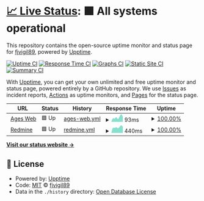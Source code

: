 # [📈 Live Status](https://fjvigil89.github.io/upptime): <!--live status--> **🟩 All systems operational**

This repository contains the open-source uptime monitor and status page for [fjvigil89](https://fjvigil89.github.io/upptime), powered by [Upptime](https://github.com/upptime/upptime).

[![Uptime CI](https://github.com/fjvigil89/upptime/workflows/Uptime%20CI/badge.svg)](https://github.com/fjvigil89/upptime/actions?query=workflow%3A%22Uptime+CI%22)
[![Response Time CI](https://github.com/fjvigil89/upptime/workflows/Response%20Time%20CI/badge.svg)](https://github.com/fjvigil89/upptime/actions?query=workflow%3A%22Response+Time+CI%22)
[![Graphs CI](https://github.com/fjvigil89/upptime/workflows/Graphs%20CI/badge.svg)](https://github.com/fjvigil89/upptime/actions?query=workflow%3A%22Graphs+CI%22)
[![Static Site CI](https://github.com/fjvigil89/upptime/workflows/Static%20Site%20CI/badge.svg)](https://github.com/fjvigil89/upptime/actions?query=workflow%3A%22Static+Site+CI%22)
[![Summary CI](https://github.com/fjvigil89/upptime/workflows/Summary%20CI/badge.svg)](https://github.com/fjvigil89/upptime/actions?query=workflow%3A%22Summary+CI%22)

With [Upptime](https://upptime.js.org), you can get your own unlimited and free uptime monitor and status page, powered entirely by a GitHub repository. We use [Issues](https://github.com/fjvigil89/upptime/issues) as incident reports, [Actions](https://github.com/fjvigil89/upptime/actions) as uptime monitors, and [Pages](https://fjvigil89.github.io/upptime) for the status page.

<!--start: status pages-->
<!-- This summary is generated by Upptime (https://github.com/upptime/upptime) -->
<!-- Do not edit this manually, your changes will be overwritten -->
<!-- prettier-ignore -->
| URL | Status | History | Response Time | Uptime |
| --- | ------ | ------- | ------------- | ------ |
| <img alt="" src="https://icons.duckduckgo.com/ip3/fjvigil89.github.io.ico" height="13"> [Ages Web](https://fjvigil89.github.io/ages_web/) | 🟩 Up | [ages-web.yml](https://github.com/fjvigil89/upptime/commits/HEAD/history/ages-web.yml) | <details><summary><img alt="Response time graph" src="./graphs/ages-web/response-time-week.png" height="20"> 93ms</summary><br><a href="https://fjvigil89.github.io/upptime/history/ages-web"><img alt="Response time 106" src="https://img.shields.io/endpoint?url=https%3A%2F%2Fraw.githubusercontent.com%2Ffjvigil89%2Fupptime%2FHEAD%2Fapi%2Fages-web%2Fresponse-time.json"></a><br><a href="https://fjvigil89.github.io/upptime/history/ages-web"><img alt="24-hour response time 103" src="https://img.shields.io/endpoint?url=https%3A%2F%2Fraw.githubusercontent.com%2Ffjvigil89%2Fupptime%2FHEAD%2Fapi%2Fages-web%2Fresponse-time-day.json"></a><br><a href="https://fjvigil89.github.io/upptime/history/ages-web"><img alt="7-day response time 93" src="https://img.shields.io/endpoint?url=https%3A%2F%2Fraw.githubusercontent.com%2Ffjvigil89%2Fupptime%2FHEAD%2Fapi%2Fages-web%2Fresponse-time-week.json"></a><br><a href="https://fjvigil89.github.io/upptime/history/ages-web"><img alt="30-day response time 235" src="https://img.shields.io/endpoint?url=https%3A%2F%2Fraw.githubusercontent.com%2Ffjvigil89%2Fupptime%2FHEAD%2Fapi%2Fages-web%2Fresponse-time-month.json"></a><br><a href="https://fjvigil89.github.io/upptime/history/ages-web"><img alt="1-year response time 111" src="https://img.shields.io/endpoint?url=https%3A%2F%2Fraw.githubusercontent.com%2Ffjvigil89%2Fupptime%2FHEAD%2Fapi%2Fages-web%2Fresponse-time-year.json"></a></details> | <details><summary><a href="https://fjvigil89.github.io/upptime/history/ages-web">100.00%</a></summary><a href="https://fjvigil89.github.io/upptime/history/ages-web"><img alt="All-time uptime 100.00%" src="https://img.shields.io/endpoint?url=https%3A%2F%2Fraw.githubusercontent.com%2Ffjvigil89%2Fupptime%2FHEAD%2Fapi%2Fages-web%2Fuptime.json"></a><br><a href="https://fjvigil89.github.io/upptime/history/ages-web"><img alt="24-hour uptime 100.00%" src="https://img.shields.io/endpoint?url=https%3A%2F%2Fraw.githubusercontent.com%2Ffjvigil89%2Fupptime%2FHEAD%2Fapi%2Fages-web%2Fuptime-day.json"></a><br><a href="https://fjvigil89.github.io/upptime/history/ages-web"><img alt="7-day uptime 100.00%" src="https://img.shields.io/endpoint?url=https%3A%2F%2Fraw.githubusercontent.com%2Ffjvigil89%2Fupptime%2FHEAD%2Fapi%2Fages-web%2Fuptime-week.json"></a><br><a href="https://fjvigil89.github.io/upptime/history/ages-web"><img alt="30-day uptime 100.00%" src="https://img.shields.io/endpoint?url=https%3A%2F%2Fraw.githubusercontent.com%2Ffjvigil89%2Fupptime%2FHEAD%2Fapi%2Fages-web%2Fuptime-month.json"></a><br><a href="https://fjvigil89.github.io/upptime/history/ages-web"><img alt="1-year uptime 100.00%" src="https://img.shields.io/endpoint?url=https%3A%2F%2Fraw.githubusercontent.com%2Ffjvigil89%2Fupptime%2FHEAD%2Fapi%2Fages-web%2Fuptime-year.json"></a></details>
| <img alt="" src="https://icons.duckduckgo.com/ip3/155.210.153.12.ico" height="13"> [Redmine](http://155.210.153.12:8200/) | 🟩 Up | [redmine.yml](https://github.com/fjvigil89/upptime/commits/HEAD/history/redmine.yml) | <details><summary><img alt="Response time graph" src="./graphs/redmine/response-time-week.png" height="20"> 440ms</summary><br><a href="https://fjvigil89.github.io/upptime/history/redmine"><img alt="Response time 582" src="https://img.shields.io/endpoint?url=https%3A%2F%2Fraw.githubusercontent.com%2Ffjvigil89%2Fupptime%2FHEAD%2Fapi%2Fredmine%2Fresponse-time.json"></a><br><a href="https://fjvigil89.github.io/upptime/history/redmine"><img alt="24-hour response time 471" src="https://img.shields.io/endpoint?url=https%3A%2F%2Fraw.githubusercontent.com%2Ffjvigil89%2Fupptime%2FHEAD%2Fapi%2Fredmine%2Fresponse-time-day.json"></a><br><a href="https://fjvigil89.github.io/upptime/history/redmine"><img alt="7-day response time 440" src="https://img.shields.io/endpoint?url=https%3A%2F%2Fraw.githubusercontent.com%2Ffjvigil89%2Fupptime%2FHEAD%2Fapi%2Fredmine%2Fresponse-time-week.json"></a><br><a href="https://fjvigil89.github.io/upptime/history/redmine"><img alt="30-day response time 441" src="https://img.shields.io/endpoint?url=https%3A%2F%2Fraw.githubusercontent.com%2Ffjvigil89%2Fupptime%2FHEAD%2Fapi%2Fredmine%2Fresponse-time-month.json"></a><br><a href="https://fjvigil89.github.io/upptime/history/redmine"><img alt="1-year response time 509" src="https://img.shields.io/endpoint?url=https%3A%2F%2Fraw.githubusercontent.com%2Ffjvigil89%2Fupptime%2FHEAD%2Fapi%2Fredmine%2Fresponse-time-year.json"></a></details> | <details><summary><a href="https://fjvigil89.github.io/upptime/history/redmine">100.00%</a></summary><a href="https://fjvigil89.github.io/upptime/history/redmine"><img alt="All-time uptime 89.62%" src="https://img.shields.io/endpoint?url=https%3A%2F%2Fraw.githubusercontent.com%2Ffjvigil89%2Fupptime%2FHEAD%2Fapi%2Fredmine%2Fuptime.json"></a><br><a href="https://fjvigil89.github.io/upptime/history/redmine"><img alt="24-hour uptime 100.00%" src="https://img.shields.io/endpoint?url=https%3A%2F%2Fraw.githubusercontent.com%2Ffjvigil89%2Fupptime%2FHEAD%2Fapi%2Fredmine%2Fuptime-day.json"></a><br><a href="https://fjvigil89.github.io/upptime/history/redmine"><img alt="7-day uptime 100.00%" src="https://img.shields.io/endpoint?url=https%3A%2F%2Fraw.githubusercontent.com%2Ffjvigil89%2Fupptime%2FHEAD%2Fapi%2Fredmine%2Fuptime-week.json"></a><br><a href="https://fjvigil89.github.io/upptime/history/redmine"><img alt="30-day uptime 100.00%" src="https://img.shields.io/endpoint?url=https%3A%2F%2Fraw.githubusercontent.com%2Ffjvigil89%2Fupptime%2FHEAD%2Fapi%2Fredmine%2Fuptime-month.json"></a><br><a href="https://fjvigil89.github.io/upptime/history/redmine"><img alt="1-year uptime 96.48%" src="https://img.shields.io/endpoint?url=https%3A%2F%2Fraw.githubusercontent.com%2Ffjvigil89%2Fupptime%2FHEAD%2Fapi%2Fredmine%2Fuptime-year.json"></a></details>

<!--end: status pages-->

[**Visit our status website →**](https://fjvigil89.github.io/upptime)

## 📄 License

- Powered by: [Upptime](https://github.com/upptime/upptime)
- Code: [MIT](./LICENSE) © [fjvigil89](https://fjvigil89.github.io/upptime)
- Data in the `./history` directory: [Open Database License](https://opendatacommons.org/licenses/odbl/1-0/)

